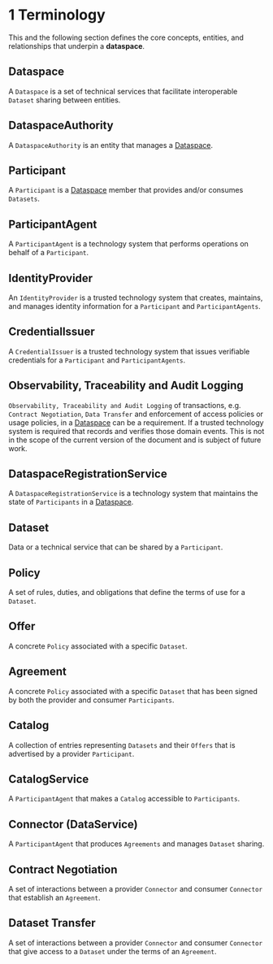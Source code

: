 # 1 Terminology

This and the following section defines the core concepts, entities, and relationships that underpin a __dataspace__.

## Dataspace

A `Dataspace` is a set of technical services that facilitate interoperable `Dataset` sharing between entities.

## DataspaceAuthority

A `DataspaceAuthority` is an entity that manages a [Dataspace](#dataspace).

## Participant

A `Participant` is a [Dataspace](#dataspace) member that provides and/or consumes `Datasets`.

## ParticipantAgent

A `ParticipantAgent` is a technology system that performs operations on behalf of a `Participant`.

## IdentityProvider

An `IdentityProvider` is a trusted technology system that creates, maintains, and manages identity information for a `Participant` and `ParticipantAgents`.

## CredentialIssuer

A `CredentialIssuer` is a trusted technology system that issues verifiable credentials for a `Participant` and `ParticipantAgents`.

## Observability, Traceability and Audit Logging

`Observability, Traceability and Audit Logging` of transactions, e.g. `Contract Negotiation`, `Data Transfer` and enforcement of access policies or usage policies, in a [Dataspace](#dataspace) can be a requirement.
If a  trusted technology system is required that records and verifies those domain events. This is not in the scope of the current version of the document and is subject of future work.

## DataspaceRegistrationService

A `DataspaceRegistrationService` is a technology system that maintains the state of `Participants` in a [Dataspace](#dataspace).

## Dataset

Data or a technical service that can be shared by a `Participant`.

## Policy

A set of rules, duties, and obligations that define the terms of use for a `Dataset`.

## Offer

A concrete `Policy` associated with a specific `Dataset`.

## Agreement

A concrete `Policy` associated with a specific `Dataset` that has been signed by both the provider and consumer `Participants`.

## Catalog

A collection of entries representing `Datasets` and their `Offers` that is advertised by a provider `Participant`.

## CatalogService

A `ParticipantAgent` that makes a `Catalog` accessible to `Participants`.

## Connector (DataService)

A `ParticipantAgent` that produces `Agreements` and manages `Dataset` sharing.

## Contract Negotiation

A set of interactions between a provider `Connector` and consumer `Connector` that establish an `Agreement`.

## Dataset Transfer

A set of interactions between a provider `Connector` and consumer `Connector` that give access to a `Dataset` under the terms of an `Agreement`.
